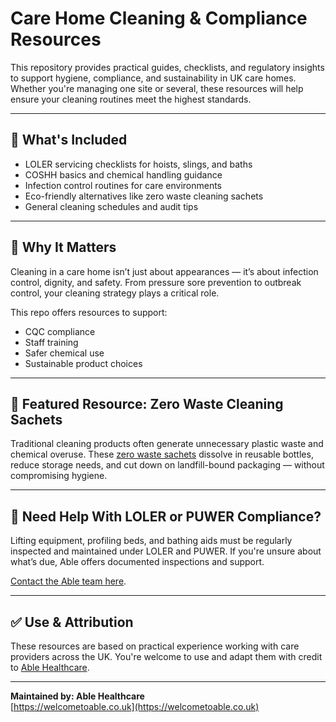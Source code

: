 # Care Home Cleaning & Compliance Resources

This repository provides practical guides, checklists, and regulatory insights to support hygiene, compliance, and sustainability in UK care homes. Whether you're managing one site or several, these resources will help ensure your cleaning routines meet the highest standards.

---

## 🔹 What's Included

- LOLER servicing checklists for hoists, slings, and baths  
- COSHH basics and chemical handling guidance  
- Infection control routines for care environments  
- Eco-friendly alternatives like zero waste cleaning sachets  
- General cleaning schedules and audit tips

---

## 🧽 Why It Matters

Cleaning in a care home isn’t just about appearances — it’s about infection control, dignity, and safety. From pressure sore prevention to outbreak control, your cleaning strategy plays a critical role.

This repo offers resources to support:
- CQC compliance
- Staff training
- Safer chemical use
- Sustainable product choices

---

## 📘 Featured Resource: Zero Waste Cleaning Sachets

Traditional cleaning products often generate unnecessary plastic waste and chemical overuse. These [zero waste sachets](https://welcometoable.co.uk/resources/zero-waste-cleaning-sachets/) dissolve in reusable bottles, reduce storage needs, and cut down on landfill-bound packaging — without compromising hygiene.

---

## 🔧 Need Help With LOLER or PUWER Compliance?

Lifting equipment, profiling beds, and bathing aids must be regularly inspected and maintained under LOLER and PUWER. If you're unsure about what’s due, Able offers documented inspections and support.

[Contact the Able team here](https://welcometoable.co.uk/contact-us/).

---

## ✅ Use & Attribution

These resources are based on practical experience working with care providers across the UK. You're welcome to use and adapt them with credit to [Able Healthcare](https://welcometoable.co.uk).

---

**Maintained by: Able Healthcare**  
[https://welcometoable.co.uk](https://welcometoable.co.uk)

